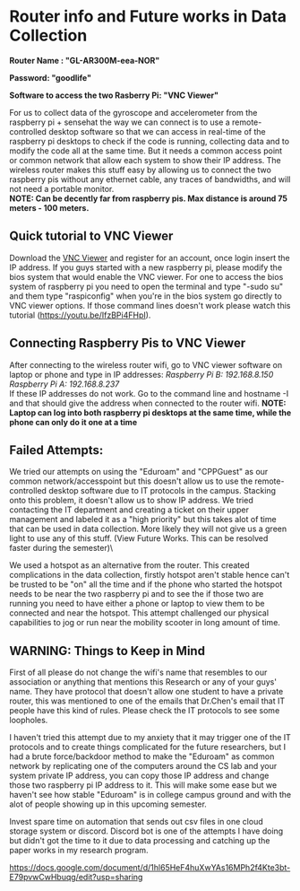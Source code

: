 # Router info and Future works in Data Collection #

****Router Name : "GL-AR300M-eea-NOR"****

****Password: "goodlife"****

****Software to access the two Rasberry Pi: "VNC Viewer"****

For us to collect data of the gyroscope and accelerometer from the raspberry pi + sensehat
the way we can connect is to use a remote-controlled desktop software so that we can 
access in real-time of the raspberry pi desktops to check if the code is running, 
collecting data and to modify the code
all at the same time. But it needs a common access point or common network that allow 
each system to show their IP address. The wireless router makes this stuff easy by 
allowing us to connect the two raspberry pis without any ethernet cable, any traces 
of bandwidths, and will not need a portable monitor.\
**NOTE: Can be decently far from raspberry pis. Max distance is around 75 meters - 100 meters.**
## Quick tutorial to VNC Viewer ##

Download the [VNC Viewer](https://www.realvnc.com/en/connect/download/viewer/) and register for an account, once login insert the IP address. If you guys started with a new raspberry pi, please modify the bios system that would enable the VNC viewer. For one to access the bios system of raspberry pi you need to open the terminal and type "-sudo su" and them type "raspiconfig" when you're in the bios system go directly to VNC viewer options.  If those command lines doesn't work please watch this tutorial (https://youtu.be/IfzBPi4FHpI).

## Connecting Raspberry Pis to VNC Viewer
After connecting to the wireless router wifi, go to VNC viewer software on laptop or phone and type
in IP addresses:
_Raspberry Pi B: 192.168.8.150_\
_Raspberry Pi A: 192.168.8.237_\
If these IP addresses do not work. Go to the command line and hostname -I and that should give
the address when connected to the router wifi.
**NOTE: Laptop can log into both raspberry pi desktops at the same time, while the phone can
only do it one at a time**

## Failed Attempts: ##

We tried our attempts on using the "Eduroam" and "CPPGuest" as our common 
network/accesspoint but this doesn't allow us to use the remote-controlled desktop 
software due to IT protocols in the campus. Stacking onto this problem, it doesn't 
allow us to show IP address. We tried contacting the IT department and creating a 
ticket on their upper management and labeled it as a "high priority" but this takes 
alot of time that can be used in data collection. More likely they will not give us a 
green light to use any of this stuff. (View Future Works. This can be resolved faster during
the semester)\

We used a hotspot as an alternative from the router. This created complications in the 
data collection, firstly hotspot aren't stable hence can't be trusted to be "on" 
all the time and if the phone who started the hotspot needs to be near the two 
raspberry pi and to see the if those two are running you need to have either a 
phone or laptop to view them to be connected and near the hotspot. This attempt challenged 
our physical capabilities to jog or run near the mobility scooter in long amount of time. 

## WARNING: Things to Keep in Mind ##

First of all please do not change the wifi's name that resembles to our association or anything that mentions this Research or any of your guys' name. They have protocol that doesn't allow one student to have a private router, this was mentioned to one of the emails that Dr.Chen's email that IT people have this kind of rules. Please check the IT protocols to see some loopholes.

I haven't tried this attempt due to my anxiety that it may trigger one of the IT protocols and to create things complicated for the future researchers, but I had a brute force/backdoor method to make the "Eduroam" as common network by replicating one of the computers around the CS lab and your system private IP address, you can copy those IP address and change those two  raspberry pi IP address to it. This will make some ease but we haven't see how stable "Eduroam" is in college campus ground and with the alot of people showing up in this upcoming semester.

Invest spare time on automation that sends out csv files in one cloud storage system or discord. Discord bot is one of the attempts I have doing but didn't got the time to it due to data processing and catching up the paper works in my research program.


https://docs.google.com/document/d/1hl65HeF4huXwYAs16MPh2f4Kte3bt-E79pvwCwHbuqg/edit?usp=sharing
